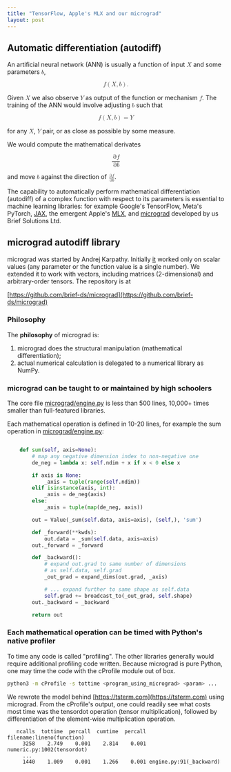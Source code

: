 ```yaml
---
title: "TensorFlow, Apple's MLX and our micrograd"
layout: post
---
```


## Automatic differentiation (autodiff)
An artificial neural network (ANN) is usually a function of input <math><mi>X</mi></math> and some parameters <math><mi>b</mi></math>,

<math display="block">
<mi>f</mi><mo>(</mo><mi>X</mi><mo>,</mo><mi>b</mi><mo>)</mo><mtext>.</mtext>
</math>

Given <math><mi>X</mi></math> we also observe <math><mi>Y</mi></math> as output of the function or mechanism <math><mi>f</mi></math>. The training of the ANN would involve adjusting <math><mi>b</mi></math> such that

<math display="block">
<mi>f</mi><mo>(</mo><mi>X</mi><mo>,</mo><mi>b</mi><mo>)</mo><mo>=</mo><mi>Y</mi>
</math>

for any <math><mi>X</mi></math>, <math><mi>Y</mi></math> pair, or as close as possible by some measure.

We would compute the mathematical derivates

<math display="block">
<mfrac>
<mrow><mo>&part;</mo><mi>f</mi></mrow>
<mrow><mo>&part;</mo><mi>b</mi></mrow>
</mfrac>
</math>

and move <math><mi>b</mi></math> against the direction of <math><mfrac><mrow><mo>&part;</mo><mi>f</mi></mrow><mrow><mo>&part;</mo><mi>b</mi></mrow></mfrac></math>.

The capability to automatically perform mathematical differentiation (autodiff) of a complex function with respect to its parameters is essential to machine learning libraries: for example Google's TensorFlow, Meta's PyTorch, [JAX](https://jax.dev), the emergent Apple's [MLX](https://mlx-framework.org), and [micrograd](https://github.com/brief-ds/micrograd) developed by us Brief Solutions Ltd.

## micrograd autodiff library
micrograd was started by Andrej Karpathy. Initially [it](https://github.com/karpathy/micrograd) worked only on scalar values (any parameter or the function value is a single number). We extended it to work with vectors, including matrices (2-dimensional) and arbitrary-order tensors. The repository is at

[https://github.com/brief-ds/micrograd](https://github.com/brief-ds/micrograd)

### Philosophy
The **philosophy** of micrograd is:
1. micrograd does the structural manipulation (mathematical differentiation);
2. actual numerical calculation is delegated to a numerical library as NumPy.

### micrograd can be taught to or maintained by high schoolers
The core file [micrograd/engine.py](https://github.com/brief-ds/micrograd/blob/master/micrograd/engine.py) is less than 500 lines, 10,000+ times smaller than full-featured libraries.

Each mathematical operation is defined in 10-20 lines, for example the sum operation in [micrograd/engine.py](https://github.com/brief-ds/micrograd/blob/master/micrograd/engine.py):

```python

    def sum(self, axis=None):
        # map any negative dimension index to non-negative one
        de_neg = lambda x: self.ndim + x if x < 0 else x

        if axis is None:
            _axis = tuple(range(self.ndim))
        elif isinstance(axis, int):
            _axis = de_neg(axis)
        else:
            _axis = tuple(map(de_neg, axis))

        out = Value(_sum(self.data, axis=axis), (self,), 'sum')

        def _forward(**kwds):
            out.data = _sum(self.data, axis=axis)
        out._forward = _forward

        def _backward():
            # expand out.grad to same number of dimensions
            # as self.data, self.grad
            _out_grad = expand_dims(out.grad, _axis)

            # ... expand further to same shape as self.data
            self.grad += broadcast_to(_out_grad, self.shape)
        out._backward = _backward

        return out

```

### Each mathematical operation can be timed with Python's native profiler
To time any code is called "profiling". The other libraries generally would require additional profiling code written. Because micrograd is pure Python, one may time the code with the cProfile module out of box.

```sh
python3 -m cProfile -s tottime <program_using_micrograd> <param> ...
```

We rewrote the model behind [https://tsterm.com](https://tsterm.com) using micrograd. From the cProfile's output, one could readily see what costs most time was the tensordot operation (tensor multiplication), followed by differentiation of the element-wise multiplication operation.

```
   ncalls  tottime  percall  cumtime  percall filename:lineno(function)
     3258    2.749    0.001    2.814    0.001 numeric.py:1002(tensordot)
     ...
     1440    1.009    0.001    1.266    0.001 engine.py:91(_backward)
```
